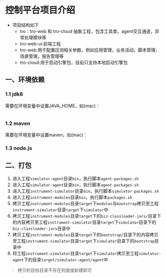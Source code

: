 

# 控制平台项目介绍
- 项目结构如下
  - tro：tro-web 和 tro-cloud 抽象工程，包含工具类，agent交互通道，异常处理模块等
  - tro-web-ui:前端工程
  - tro-web:用于配置压测相关参数，例如应用管理，业务活动，脚本管理，场景管理，报告管理等
  - tro-cloud:用于启动引擎包，目前只支持本地启动引擎包  
## 一、环境依赖

### 1.1 jdk8
需要在环境变量中设置JAVA_HOME，如(mac)：
```

```

### 1.2 maven
需要在环境变量中设置maven，如(mac)：

### 1.3 node.js

## 二、打包

1. 进入工程`simulator-agent`目录`bin`，执行脚本`agent-packages.sh`
2. 进入工程`simulator-agent`目录`bin`，执行脚本`agent-packages.sh`
3. 进入工程`instrument-simulator`目录`bin`，执行脚本`simulator-packages.sh`
4. 进入工程`instrument-modules`目录`bin`，执行脚本`packages.sh`
5. 拷贝工程`instrument-modules`目录`target`下`modules`与`bootstrap`拷贝至工程`instrument-simulator`目录`target`下`simulator`中
6. 拷贝工程`instrument-modules`目录`target`下的`biz-classloader-jars/`目录下的内容拷贝至工程`instrument-simulator`目录`target`下`simulator`目录下的`biz-classloader-jars`目录中
7. 拷贝工程`instrument-modules`目录`target`下的`bootstrap/`目录下的内容拷贝至工程`instrument-simulator`目录`target`下`simulator`目录下的`bootstrap`目录中
8. 将工程`instrument-simulator`目录`target`下`simulator`拷贝至工程`simulator-agent`下的目录`target/simulator-agent/agent`中

> 拷贝的目标目录不存在则直接新建即可



